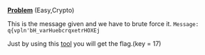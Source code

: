 [**Problem**](https://ctflearn.com/challenge/227)   (Easy,Crypto)

This is the message given and we have to brute force it.
```Message: q{vpln'bH_varHuebcrqxetrHOXEj```

Just by using this [tool](https://gchq.github.io/CyberChef/) you will get the flag.(key = 17)

